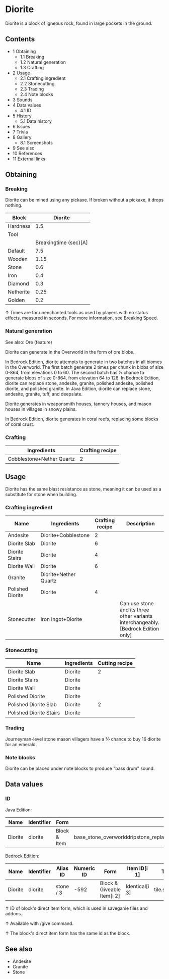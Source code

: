 # Diorite
Diorite is a block of igneous rock, found in large pockets in the ground.

## Contents
- 1 Obtaining
	- 1.1 Breaking
	- 1.2 Natural generation
	- 1.3 Crafting
- 2 Usage
	- 2.1 Crafting ingredient
	- 2.2 Stonecutting
	- 2.3 Trading
	- 2.4 Note blocks
- 3 Sounds
- 4 Data values
	- 4.1 ID
- 5 History
	- 5.1 Data history
- 6 Issues
- 7 Trivia
- 8 Gallery
	- 8.1 Screenshots
- 9 See also
- 10 References
- 11 External links

## Obtaining
### Breaking
Diorite can be mined using any pickaxe. If broken without a pickaxe, it drops nothing.

| Block     | Diorite               |
|-----------|-----------------------|
| Hardness  | 1.5                   |
| Tool      |                       |
|           | Breakingtime (sec)[A] |
| Default   | 7.5                   |
| Wooden    | 1.15                  |
| Stone     | 0.6                   |
| Iron      | 0.4                   |
| Diamond   | 0.3                   |
| Netherite | 0.25                  |
| Golden    | 0.2                   |


↑ Times are for unenchanted tools as used by players with no status effects, measured in seconds. For more information, see Breaking Speed.


### Natural generation
See also: Ore (feature)

Diorite can generate in the Overworld in the form of ore blobs. 

In Bedrock Edition, diorite attempts to generate in two batches in all biomes in the Overworld. The first batch generate 2 times per chunk in blobs of size 0-864, from elevations 0 to 60. The second batch has 1⁄6 chance to generate blobs of size 0-864, from elevation 64 to 128. In Bedrock Edition, diorite can replace stone, andesite, granite, polished andesite, polished diorite, and polished granite. In Java Edition, diorite can replace stone, andesite, granite, tuff, and deepslate.

Diorite generates in weaponsmith houses, tannery houses, and mason houses in villages in snowy plains.

In Bedrock Edition, diorite generates in coral reefs, replacing some blocks of coral crust.


### Crafting
| Ingredients               | Crafting recipe |
|---------------------------|-----------------|
| Cobblestone+Nether Quartz | 2               |

## Usage
Diorite has the same blast resistance as stone, meaning it can be used as a substitute for stone when building.

### Crafting ingredient
| Name             | Ingredients           | Crafting recipe | Description                                                                         |
|------------------|-----------------------|-----------------|-------------------------------------------------------------------------------------|
| Andesite         | Diorite+Cobblestone   | 2               |                                                                                     |
| Diorite Slab     | Diorite               | 6               |                                                                                     |
| Diorite Stairs   | Diorite               | 4               |                                                                                     |
| Diorite Wall     | Diorite               | 6               |                                                                                     |
| Granite          | Diorite+Nether Quartz |                 |                                                                                     |
| Polished Diorite | Diorite               | 4               |                                                                                     |
| Stonecutter      | Iron Ingot+Diorite    |                 | Can use stone and its three other variants interchangeably.‌[Bedrock Edition  only] |

### Stonecutting
| Name                    | Ingredients | Cutting recipe |
|-------------------------|-------------|----------------|
| Diorite Slab            | Diorite     | 2              |
| Diorite Stairs          | Diorite     |                |
| Diorite Wall            | Diorite     |                |
| Polished Diorite        | Diorite     |                |
| Polished Diorite Slab   | Diorite     | 2              |
| Polished Diorite Stairs | Diorite     |                |

### Trading
Journeyman-level stone mason villagers have a 2⁄7 chance to buy 16 diorite for an emerald.

### Note blocks
Diorite can be placed under note blocks to produce "bass drum" sound.

## Data values
### ID
Java Edition:

| Name    | Identifier | Form         | Block tags                                                                                                                    | Translation key         |
|---------|------------|--------------|-------------------------------------------------------------------------------------------------------------------------------|-------------------------|
| Diorite | diorite    | Block & Item | base_stone_overworlddripstone_replaceable_blockslush_ground_replaceablemoss_replaceablemineable/pickaxestone_ore_replaceables | block.minecraft.diorite |

Bedrock Edition:

| Name    | Identifier | Alias ID  | Numeric ID | Form                       | Item ID[i 1]   | Translation key         |
|---------|------------|-----------|------------|----------------------------|----------------|-------------------------|
| Diorite | diorite    | stone / 3 | -592       | Block & Giveable Item[i 2] | Identical[i 3] | tile.stone.diorite.name |


↑ ID of block's direct item form, which is used in savegame files and addons.

↑ Available with /give command.

↑ The block's direct item form has the same id as the block.


## See also
- Andesite
- Granite
- Stone

